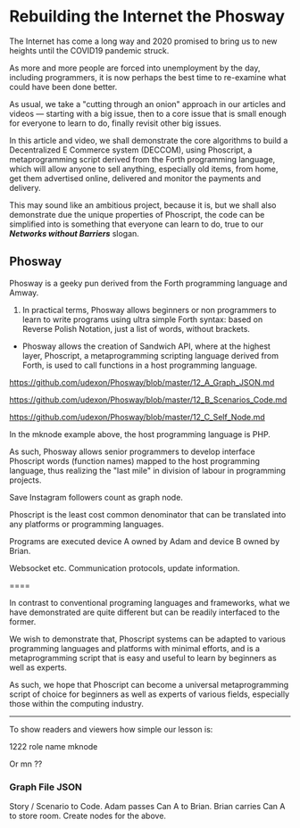 # Rebuilding the Internet the Phosway

The Internet has come a long way and 2020 promised to bring us to new heights until the COVID19 pandemic struck.

As more and more people are forced into unemployment by the day, including programmers, it is now perhaps the best time to re-examine what could have been done better.

As usual, we take a "cutting through an onion" approach in our articles and videos &mdash; starting with a big issue, then to a core issue that is small enough for everyone to learn to do, finally revisit other big issues.

In this article and video, we shall demonstrate the core algorithms to build a Decentralized E Commerce system (DECCOM), using Phoscript, a metaprogramming script derived from the Forth programming language, which will allow anyone to sell anything, especially old items, from home, get them advertised online, delivered and monitor the payments and delivery.

This may sound like an ambitious project, because it is, but we shall also demonstrate due the unique properties of Phoscript, the code can be simplified into is something that everyone can learn to do, true to our ___Networks without Barriers___ slogan.



## Phosway

Phosway is a geeky pun derived from the Forth programming language and Amway.

1) In practical terms, Phosway allows beginners or non programmers to learn to write programs using ultra simple Forth syntax: based on Reverse Polish Notation, just a list of words, without brackets.

- Phosway allows the creation of Sandwich API, where at the highest layer, Phoscript, a metaprogramming scripting language derived from Forth, is used to call functions in a host programming language.

https://github.com/udexon/Phosway/blob/master/12_A_Graph_JSON.md

https://github.com/udexon/Phosway/blob/master/12_B_Scenarios_Code.md

https://github.com/udexon/Phosway/blob/master/12_C_Self_Node.md

In the mknode example above, the host programming language is PHP.

As such, Phosway allows senior programmers to develop interface Phoscript words (function names) mapped to the host programming language, thus realizing the "last mile" in division of labour in programming projects. 

Save Instagram followers count as graph node.


Phoscript is the least cost common denominator that can be translated into any platforms or programming languages.

Programs are executed device A owned by Adam and device B owned by Brian.

Websocket etc. Communication protocols, update information.

==== 

In contrast to conventional programing languages and frameworks, what we have demonstrated are quite different but can be readily interfaced to the former.

We wish to demonstrate that, Phoscript systems can be adapted to various programming languages and platforms with minimal efforts, and is a metaprogramming script that is easy and useful to learn by beginners as well as experts.

As such, we hope that Phoscript can become a universal metaprogramming script of choice for beginners as well as experts of various fields, especially those within the computing industry.









<hr>

To show readers and viewers how simple our lesson is:

1222 role name mknode

Or mn ??

### Graph File JSON
Story / Scenario to Code.
Adam passes Can A to Brian.
Brian carries Can A to store room.
Create nodes for the above.
